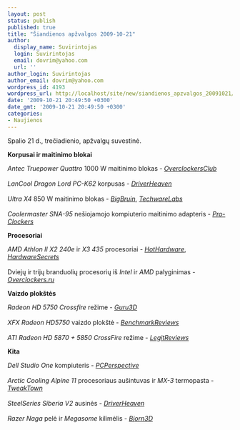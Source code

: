 ```yaml
---
layout: post
status: publish
published: true
title: "Šiandienos apžvalgos 2009-10-21"
author:
  display_name: Suvirintojas
  login: Suvirintojas
  email: dovrim@yahoo.com
  url: ''
author_login: Suvirintojas
author_email: dovrim@yahoo.com
wordpress_id: 4193
wordpress_url: http://localhost/site/new/siandienos_apzvalgos_20091021/
date: '2009-10-21 20:49:50 +0300'
date_gmt: '2009-10-21 20:49:50 +0300'
categories:
- Naujienos
---
```

<p>Spalio 21 d., trečiadienio, apžvalgų suvestinė.</p>
<p><b>Korpusai ir maitinimo blokai</b></p>
<p><i>Antec Truepower Quattro</i> 1000 W maitinimo blokas - <i><a class="ns" href="http://www.overclockersclub.com/reviews/antectpq1000w/">OverclockersClub</a></i><br />
<br /><i>LanCool Dragon Lord PC-K62</i> korpusas - <i><a class="ns" href="http://www.driverheaven.net/reviews.php?reviewid=870">DriverHeaven</a></i><br />
<br /><i>Ultra X4</i> 850 W maitinimo blokas - <i><a class="ns" href="http://www.bigbruin.com/content/ultrax4850_1">BigBruin</a></i>, <i><a class="ns" href="http://www.techwarelabs.com/ultra-x4-850w-power-supply/">TechwareLabs</a></i><br />
<br /><i>Coolermaster SNA-95</i> nešiojamojo kompiuterio maitinimo adapteris - <i><a class="ns" href="http://pro-clockers.com/powersupplies/753-coolermaster-sna-95-laptop-power-adapter.html">Pro-Clockers</a></i></p>
<p><b>Procesoriai</b></p>
<p><i>AMD Athlon II X2 240e</i> ir <i>X3 435</i> procesoriai - <i><a class="ns" href="http://hothardware.com/Articles/AMD-Athlon-II-X2-240e-and-X3-435-Mainstream-CPUs/">HotHardware</a></i>, <i><a class="ns" href="http://www.hardwaresecrets.com/article/843">HardwareSecrets</a></i><br />
<br />Dviejų ir trijų branduolių procesorių iš <i>Intel</i> ir <i>AMD</i> palyginimas - <i><a class="ns" href="http://www.overclockers.ru/lab/34456.shtml">Overclockers.ru</a></i></p>
<p><b>Vaizdo plokštės</b></p>
<p><i>Radeon HD 5750 Crossfire</i> režime - <i><a class="ns" href="http://www.guru3d.com/article/radeon-hd-5750-review-crossfirex/">Guru3D</a></i><br />
<br /><i>XFX Radeon HD5750</i> vaizdo plokštė - <i><a class="ns" href="http://benchmarkreviews.com/index.php?option=com_content&task=view&id=385&Itemid=72">BenchmarkReviews</a></i><br />
<br /><i>ATI Radeon HD 5870 + 5850 CrossFire</i> režime - <i><a class="ns" href="http://www.legitreviews.com/article/1107/1/">LegitReviews</a></i></p>
<p><b>Kita</b></p>
<p><i>Dell Studio One</i> kompiuteris - <i><a class="ns" href="http://www.pcper.com/article.php?aid=797">PCPerspective</a></i><br />
<br /><i>Arctic Cooling Alpine 11</i> procesoriaus aušintuvas ir <i>MX-3</i> termopasta - <i><a class="ns" href="http://www.tweaktown.com/reviews/2973/arctic_cooling_alpine_11_pro_cpu_cooler_mx_3_thermal_paste/index.html">TweakTown</a></i><br />
<br /><i>SteelSeries Siberia V2</i> ausinės - <i><a class="ns" href="http://www.driverheaven.net/reviews.php?reviewid=871">DriverHeaven</a></i><br />
<br /><i>Razer Naga</i> pelė ir <i>Megasome</i> kilimėlis - <i><a class="ns" href="http://bjorn3d.com/read.php?cID=1697">Bjorn3D</a></i><br /></p>
